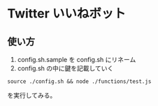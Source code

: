 # Twitter いいねボット

## 使い方

1. config.sh.sample を config.sh にリネーム
2. config.sh の中に鍵を記載していく

```
source ./config.sh && node ./functions/test.js
```

を実行してみる。
